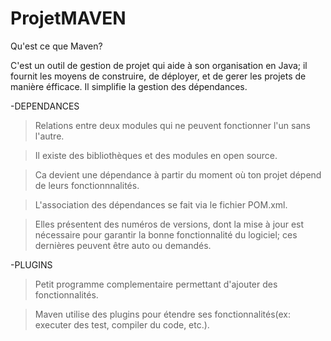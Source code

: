 # ProjetMAVEN
Qu'est ce que Maven?

C'est un outil de gestion de projet qui aide à son organisation en Java; il fournit les moyens de construire, de déployer, et de gerer les projets de manière éfficace.
Il simplifie la gestion des dépendances.

 -DEPENDANCES
 
>Relations entre deux modules qui ne peuvent fonctionner l'un sans l'autre.

>Il existe des bibliothèques et des modules en open source.

>Ca devient une dépendance à partir du moment où ton projet dépend de leurs fonctionnnalités.

>L'association des dépendances se fait via le fichier POM.xml.

>Elles présentent des numéros de versions, dont la mise à jour est nécessaire pour garantir la bonne fonctionnalité du logiciel; ces dernières peuvent être auto ou demandés.

-PLUGINS

>Petit programme complementaire permettant d'ajouter des fonctionnalités.

>Maven utilise des plugins pour étendre ses fonctionnalités(ex: executer des test, compiler du code, etc.).


 
